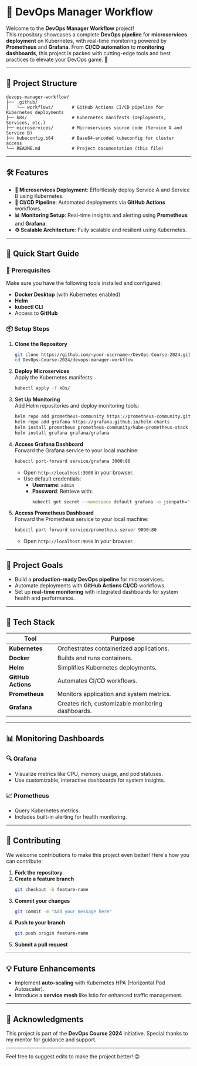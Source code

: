 
# 🚀 **DevOps Manager Workflow**  
Welcome to the **DevOps Manager Workflow** project!  
This repository showcases a complete **DevOps pipeline** for **microservices deployment** on Kubernetes, with real-time monitoring powered by **Prometheus** and **Grafana**. From **CI/CD automation** to **monitoring dashboards**, this project is packed with cutting-edge tools and best practices to elevate your DevOps game. 🎯

---

## 📂 **Project Structure**  

```plaintext
devops-manager-workflow/
├── .github/
│   └── workflows/       # GitHub Actions CI/CD pipeline for Kubernetes deployments
├── k8s/                 # Kubernetes manifests (Deployments, Services, etc.)
├── microservices/       # Microservices source code (Service A and Service B)
├── kubeconfig.b64       # Base64-encoded kubeconfig for cluster access
└── README.md            # Project documentation (this file)
```

---

## 🛠️ **Features**

- **🚢 Microservices Deployment**: Effortlessly deploy Service A and Service B using Kubernetes.  
- **🤖 CI/CD Pipeline**: Automated deployments via **GitHub Actions** workflows.  
- **📊 Monitoring Setup**: Real-time insights and alerting using **Prometheus** and **Grafana**.  
- **⚙️ Scalable Architecture**: Fully scalable and resilient using Kubernetes.  

---

## 🚀 **Quick Start Guide**

### 🔧 **Prerequisites**  
Make sure you have the following tools installed and configured:  
- **Docker Desktop** (with Kubernetes enabled)  
- **Helm**  
- **kubectl CLI**  
- Access to **GitHub**  

### 📦 **Setup Steps**

1. **Clone the Repository**  
   ```bash
   git clone https://github.com/<your-username>/DevOps-Course-2024.git
   cd DevOps-Course-2024/devops-manager-workflow
   ```

2. **Deploy Microservices**  
   Apply the Kubernetes manifests:  
   ```bash
   kubectl apply -f k8s/
   ```

3. **Set Up Monitoring**  
   Add Helm repositories and deploy monitoring tools:  
   ```bash
   helm repo add prometheus-community https://prometheus-community.github.io/helm-charts
   helm repo add grafana https://grafana.github.io/helm-charts
   helm install prometheus prometheus-community/kube-prometheus-stack
   helm install grafana grafana/grafana
   ```

4. **Access Grafana Dashboard**  
   Forward the Grafana service to your local machine:  
   ```bash
   kubectl port-forward service/grafana 3000:80
   ```  
   - Open `http://localhost:3000` in your browser.  
   - Use default credentials:  
     - **Username**: `admin`  
     - **Password**: Retrieve with:  
       ```bash
       kubectl get secret --namespace default grafana -o jsonpath="{.data.admin-password}" | base64 --decode ; echo
       ```

5. **Access Prometheus Dashboard**  
   Forward the Prometheus service to your local machine:  
   ```bash
   kubectl port-forward service/prometheus-server 9090:80
   ```  
   - Open `http://localhost:9090` in your browser.

---

## 🎯 **Project Goals**

- Build a **production-ready DevOps pipeline** for microservices.  
- Automate deployments with **GitHub Actions CI/CD** workflows.  
- Set up **real-time monitoring** with integrated dashboards for system health and performance.  

---

## 🌟 **Tech Stack**

| **Tool**          | **Purpose**                                       |
|--------------------|---------------------------------------------------|
| **Kubernetes**     | Orchestrates containerized applications.          |
| **Docker**         | Builds and runs containers.                       |
| **Helm**           | Simplifies Kubernetes deployments.                |
| **GitHub Actions** | Automates CI/CD workflows.                        |
| **Prometheus**     | Monitors application and system metrics.          |
| **Grafana**        | Creates rich, customizable monitoring dashboards. |

---

## 📊 **Monitoring Dashboards**

### **🔍 Grafana**  
- Visualize metrics like CPU, memory usage, and pod statuses.  
- Use customizable, interactive dashboards for system insights.  

### **📈 Prometheus**  
- Query Kubernetes metrics.  
- Includes built-in alerting for health monitoring.  

---

## 🤝 **Contributing**

We welcome contributions to make this project even better! Here's how you can contribute:  

1. **Fork the repository**  
2. **Create a feature branch**  
   ```bash
   git checkout -b feature-name
   ```  
3. **Commit your changes**  
   ```bash
   git commit -m "Add your message here"
   ```  
4. **Push to your branch**  
   ```bash
   git push origin feature-name
   ```  
5. **Submit a pull request**

---

## 💡 **Future Enhancements**

- Implement **auto-scaling** with Kubernetes HPA (Horizontal Pod Autoscaler).  
- Introduce a **service mesh** like Istio for enhanced traffic management.  

---

## 🎉 **Acknowledgments**

This project is part of the **DevOps Course 2024** initiative. Special thanks to my mentor for guidance and support.  

--- 

Feel free to suggest edits to make the project better! 😊
